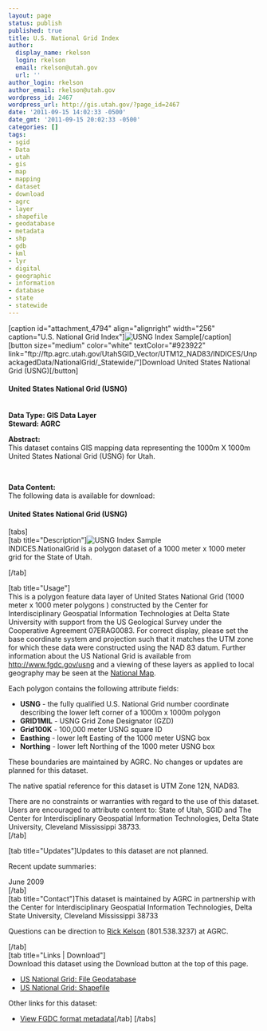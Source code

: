 ```yaml
---
layout: page
status: publish
published: true
title: U.S. National Grid Index
author:
  display_name: rkelson
  login: rkelson
  email: rkelson@utah.gov
  url: ''
author_login: rkelson
author_email: rkelson@utah.gov
wordpress_id: 2467
wordpress_url: http://gis.utah.gov/?page_id=2467
date: '2011-09-15 14:02:33 -0500'
date_gmt: '2011-09-15 20:02:33 -0500'
categories: []
tags:
- sgid
- Data
- utah
- gis
- map
- mapping
- dataset
- download
- agrc
- layer
- shapefile
- geodatabase
- metadata
- shp
- gdb
- kml
- lyr
- digital
- geographic
- information
- database
- state
- statewide
---
```

<p>[caption id="attachment_4794" align="alignright" width="256" caption="U.S. National Grid Index"]<img class="size-full wp-image-4794" src="http://gis.utah.gov/gallery/sgid/usng-indexlg-ut.jpg" alt="USNG Index Sample" />[/caption]<br />
[button size="medium" color="white" textColor="#923922" link="ftp://ftp.agrc.utah.gov/UtahSGID_Vector/UTM12_NAD83/INDICES/UnpackagedData/NationalGrid/_Statewide/"]Download United States National Grid (USNG)[/button]</p>
<h4><strong>United States National Grid (USNG)</h4>
<p></strong><br />
<strong>Data Type: GIS Data Layer</strong><br />
<strong>Steward: AGRC</strong></p>
<p><strong>Abstract:</strong><br />
This dataset contains GIS mapping data representing the 1000m X 1000m United States National Grid (USNG) for Utah.</p>
<p>&nbsp;</p>
<p><strong>Data Content:</strong><br />
The following data is available for download:</p>
<h4 class="product">United States National Grid (USNG)</h4>
<p>[tabs]<br />
[tab title="Description"]<img class="productImage-Thumb" src="http://gis.utah.gov/gallery/sgid/usng-index-ut.jpg" alt="USNG Index Sample" /><br />
INDICES.NationalGrid is a polygon dataset of a 1000 meter x 1000 meter grid for the State of Utah.</p>
<div class="clear"></div>
<p>[/tab]</p>
<p>[tab title="Usage"]<br />
This is a polygon feature data layer of United States National Grid (1000 meter x 1000 meter polygons ) constructed by the Center for Interdisciplinary Geospatial Information Technologies at Delta State University with support from the US Geological Survey under the Cooperative Agreement 07ERAG0083. For correct display, please set the base coordinate system and projection such that it matches the UTM zone for which these data were constructed using the NAD 83 datum. Further information about the US National Grid is available from <a href="http://www.fgdc.gov/usng" target="viewer">http://www.fgdc.gov/usng</a> and a viewing of these layers as applied to local geography may be seen at the <a href="http://www.nationalmap.gov">National Map</a>.</p>
<p>Each polygon contains the following attribute fields:</p>
<ul>
<li><strong>USNG</strong> - the fully qualified U.S. National Grid number coordinate describing the lower left corner of a 1000m x 1000m polygon</li>
<li><strong>GRID1MIL</strong> - USNG Grid Zone Designator (GZD)</li>
<li><strong>Grid100K</strong> - 100,000 meter USNG square ID</li>
<li><strong>Easthing</strong> - lower left Easting of the 1000 meter USNG box</li>
<li><strong>Northing</strong> - lower left Northing of the 1000 meter USNG box</li>
</ul>
<p>These boundaries are maintained by AGRC. No changes or updates are planned for this dataset.</p>
<p>The native spatial reference for this dataset is UTM Zone 12N, NAD83.</p>
<p>There are no constraints or warranties with regard to the use of this dataset. Users are encouraged to attribute content to: State of Utah, SGID and The Center for Interdisciplinary Geospatial Information Technologies, Delta State University, Cleveland Mississippi 38733.<br />
[/tab]</p>
<p>[tab title="Updates"]Updates to this dataset are not planned.</p>
<p>Recent update summaries:</p>
<p>June 2009<br />
[/tab]<br />
[tab title="Contact"]This dataset is maintained by AGRC in partnership with the Center for Interdisciplinary Geospatial Information Technologies, Delta State University, Cleveland Mississippi 38733</p>
<p>Questions can be direction to <a href="mailto:rkelson@utah.gov">Rick Kelson</a> (801.538.3237) at AGRC.</p>
<p>[/tab]<br />
[tab title="Links | Download"]<br />
Download this dataset using the Download button at the top of this page.</p>
<ul>
<li><a href="ftp://ftp.agrc.utah.gov/UtahSGID_Vector/UTM12_NAD83/INDICES/UnpackagedData/NationalGrid/_Statewide/NationalGrid_gdb.zip">US National Grid: File Geodatabase</a></li>
<li><a href="ftp://ftp.agrc.utah.gov/UtahSGID_Vector/UTM12_NAD83/INDICES/UnpackagedData/NationalGrid/_Statewide/NationalGrid_shp.zip">US National Grid: Shapefile</a></li>
</ul>
<p>Other links for this dataset:</p>
<ul>
<li><a href="ftp://ftp.agrc.utah.gov/SGID93_Vector/NAD83/MetadataHTML/SGID93_INDICES_NationalGrid.html">View FGDC format metadata</a>[/tab] [/tabs]</li>
</ul>
